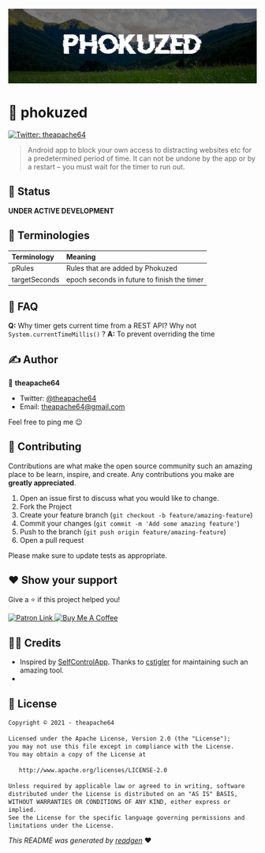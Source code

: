 ![](cover.jpeg)

# 🎯 phokuzed

<!--![buildStatus](https://img.shields.io/github/workflow/status/theapache64/compose-android-template/Java%20CI%20with%20Gradle?style=plastic)
![latestVersion](https://img.shields.io/github/v/release/theapache64/compose-android-template)-->
<a href="https://twitter.com/theapache64" target="_blank">
<img alt="Twitter: theapache64" src="https://img.shields.io/twitter/follow/theapache64.svg?style=social" />
</a>

> Android app to block your own access to distracting websites etc for a predetermined period of time. It can not be undone by the app or by a restart – you must wait for the timer to run out.

## 🚧 Status

**UNDER ACTIVE DEVELOPMENT**

## 📄 Terminologies

| Terminology   | Meaning                                     |
|:--------------|:--------------------------------------------|
| pRules        | Rules that are added by Phokuzed            |
| targetSeconds | epoch seconds in future to finish the timer |

## 🤨 FAQ

**Q:** Why timer gets current time from a REST API? Why not `System.currentTimeMillis()` ?
**A:** To prevent overriding the time

## ✍️ Author

👤 **theapache64**

* Twitter: <a href="https://twitter.com/theapache64" target="_blank">@theapache64</a>
* Email: theapache64@gmail.com

Feel free to ping me 😉

## 🤝 Contributing

Contributions are what make the open source community such an amazing place to be learn, inspire, and create. Any
contributions you make are **greatly appreciated**.

1. Open an issue first to discuss what you would like to change.
1. Fork the Project
1. Create your feature branch (`git checkout -b feature/amazing-feature`)
1. Commit your changes (`git commit -m 'Add some amazing feature'`)
1. Push to the branch (`git push origin feature/amazing-feature`)
1. Open a pull request

Please make sure to update tests as appropriate.

## ❤ Show your support

Give a ⭐️ if this project helped you!

<a href="https://www.patreon.com/theapache64">
  <img alt="Patron Link" src="https://c5.patreon.com/external/logo/become_a_patron_button@2x.png" width="160"/>
</a>

<a href="https://www.buymeacoffee.com/theapache64" target="_blank">
    <img src="https://cdn.buymeacoffee.com/buttons/v2/default-yellow.png" alt="Buy Me A Coffee" width="160">
</a>

## 🙇🏻 Credits

- Inspired by [SelfControlApp](https://github.com/SelfControlApp/selfcontrol). Thanks to [cstigler](https://github.com/cstigler) for maintaining such an amazing tool.
- 

## 📝 License

```
Copyright © 2021 - theapache64

Licensed under the Apache License, Version 2.0 (the "License");
you may not use this file except in compliance with the License.
You may obtain a copy of the License at

   http://www.apache.org/licenses/LICENSE-2.0

Unless required by applicable law or agreed to in writing, software
distributed under the License is distributed on an "AS IS" BASIS,
WITHOUT WARRANTIES OR CONDITIONS OF ANY KIND, either express or implied.
See the License for the specific language governing permissions and
limitations under the License.
```

_This README was generated by [readgen](https://github.com/theapache64/readgen)_ ❤